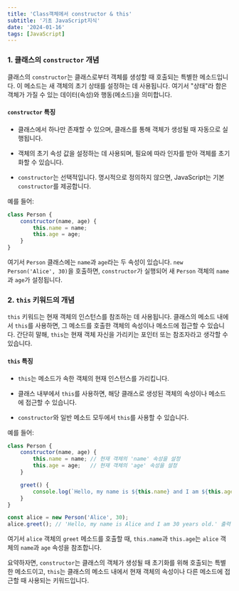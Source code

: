 ```yaml
---
title: 'Class객체에서 constructor & this'
subtitle: '기초 JavaScript지식'
date: '2024-01-16'
tags: [JavaScript]
---
```


### 1. 클래스의 `constructor` 개념

클래스의 `constructor`는 클래스로부터 객체를 생성할 때 호출되는 특별한 메소드입니다. 이 메소드는 새 객체의 초기 상태를 설정하는 데 사용됩니다. 여기서 "상태"라 함은 객체가 가질 수 있는 데이터(속성)와 행동(메소드)을 의미합니다. 

#### `constructor` 특징

- 클래스에서 하나만 존재할 수 있으며, 클래스를 통해 객체가 생성될 때 자동으로 실행됩니다.

- 객체의 초기 속성 값을 설정하는 데 사용되며, 필요에 따라 인자를 받아 객체를 초기화할 수 있습니다.

- `constructor`는 선택적입니다. 명시적으로 정의하지 않으면, JavaScript는 기본 `constructor`를 제공합니다.

예를 들어:
```javascript
class Person {
    constructor(name, age) {
        this.name = name;
        this.age = age;
    }
}
```
여기서 `Person` 클래스에는 `name`과 `age`라는 두 속성이 있습니다. `new Person('Alice', 30)`을 호출하면, `constructor`가 실행되어 새 `Person` 객체의 `name`과 `age`가 설정됩니다.

### 2. `this` 키워드의 개념

`this` 키워드는 현재 객체의 인스턴스를 참조하는 데 사용됩니다. 클래스의 메소드 내에서 `this`를 사용하면, 그 메소드를 호출한 객체의 속성이나 메소드에 접근할 수 있습니다. 간단히 말해, `this`는 현재 객체 자신을 가리키는 포인터 또는 참조자라고 생각할 수 있습니다.

#### `this` 특징

- `this`는 메소드가 속한 객체의 현재 인스턴스를 가리킵니다.

- 클래스 내부에서 `this`를 사용하면, 해당 클래스로 생성된 객체의 속성이나 메소드에 접근할 수 있습니다.

- `constructor`와 일반 메소드 모두에서 `this`를 사용할 수 있습니다.

예를 들어:
```javascript
class Person {
    constructor(name, age) {
        this.name = name; // 현재 객체의 'name' 속성을 설정
        this.age = age;   // 현재 객체의 'age' 속성을 설정
    }

    greet() {
        console.log(`Hello, my name is ${this.name} and I am ${this.age} years old.`);
    }
}

const alice = new Person('Alice', 30);
alice.greet(); // 'Hello, my name is Alice and I am 30 years old.' 출력
```

여기서 `alice` 객체의 `greet` 메소드를 호출할 때, `this.name`과 `this.age`는 `alice` 객체의 `name`과 `age` 속성을 참조합니다.

요약하자면, `constructor`는 클래스의 객체가 생성될 때 초기화를 위해 호출되는 특별한 메소드이고, `this`는 클래스의 메소드 내에서 현재 객체의 속성이나 다른 메소드에 접근할 때 사용되는 키워드입니다.

